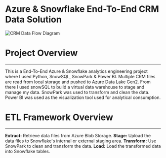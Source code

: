 # Azure & Snowflake End-To-End CRM Data Solution

![CRM Data Flow Diagram](https://github.com/ConatusForever/Python-Data-Projects/blob/main/Data%20Engineering/CRM/CRMDataFlowDiagram.png?raw=true)

# Project Overview
___
This is a End-To-End Azure & Snowflake analytics engineering project where I used Python, SnowSQL, SnowPark & Power BI. Multiple CRM files are read from local storage and pushed to Azure Data Lake Gen2. From there I used snowSQL to build a virtual data warehouse to stage and manage my data. SnowPark was used to transform and clean the data. Power BI was used as the visualization tool used for analytical consumption.

# ETL Framework Overview
___
**Extract:** Retrieve data files from Azure Blob Storage.
**Stage:** Upload the data files to Snowflake's internal or external staging area.
**Transform:** Use SnowPark to clean and transform the data.
**Load:** Load the transformed data into Snowflake tables.

